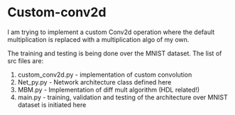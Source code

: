 # Custom-conv2d
I am trying to implement a custom Conv2d operation where the default multiplication is replaced with a multiplication algo of my own.

The training and testing is being done over the MNIST dataset. The list of src files are:
1) custom_conv2d.py - implementation of custom convolution
2) Net_py.py - Network architecture class defined here
3) MBM.py - Implementation of diff mult algorithm (HDL related!)
4) main.py - training, validation and testing of the architecture over MNIST dataset is initiated here
